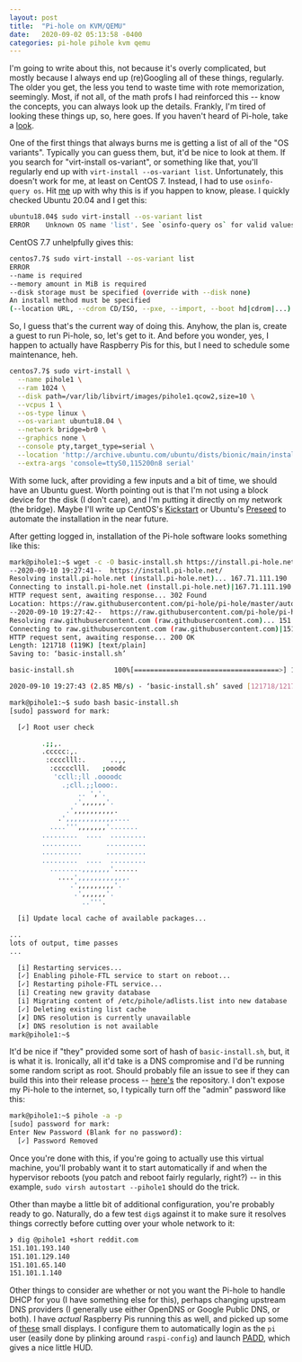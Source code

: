 ```yaml
---
layout: post
title:  "Pi-hole on KVM/QEMU"
date:   2020-09-02 05:13:58 -0400
categories: pi-hole pihole kvm qemu
---
```


I'm going to write about this, not because it's overly complicated, but mostly because I always end up (re)Googling all of these things, regularly. The older you get, the less you tend to waste time with rote memorization, seemingly. Most, if not all, of the math profs I had reinforced this -- know the concepts, you can always look up the details. Frankly, I'm tired of looking these things up, so, here goes. If you haven't heard of Pi-hole, take a [look](https://pi-hole.net).

One of the first things that always burns me is getting a list of all of the "OS variants". Typically you can guess them, but, it'd be nice to look at them. If you search for "virt-install os-variant", or something like that, you'll regularly end up with `virt-install --os-variant list`. Unfortunately, this doesn't work for me, at least on CentOS 7. Instead, I had to use `osinfo-query os`. Hit [me](mailto:mamercad@gmail.com) up with why this is if you happen to know, please.
I quickly checked Ubuntu 20.04 and I get this:

```bash
ubuntu18.04$ sudo virt-install --os-variant list
ERROR    Unknown OS name 'list'. See `osinfo-query os` for valid values.
```

CentOS 7.7 unhelpfully gives this:

```bash
centos7.7$ sudo virt-install --os-variant list
ERROR
--name is required
--memory amount in MiB is required
--disk storage must be specified (override with --disk none)
An install method must be specified
(--location URL, --cdrom CD/ISO, --pxe, --import, --boot hd|cdrom|...)
```

So, I guess that's the current way of doing this. Anyhow, the plan is, create a guest to run Pi-hole, so, let's get to it. And before you wonder, yes, I happen to actually have Raspberry Pis for this, but I need to schedule some maintenance, heh.

```bash
centos7.7$ sudo virt-install \
  --name pihole1 \
  --ram 1024 \
  --disk path=/var/lib/libvirt/images/pihole1.qcow2,size=10 \
  --vcpus 1 \
  --os-type linux \
  --os-variant ubuntu18.04 \
  --network bridge=br0 \
  --graphics none \
  --console pty,target_type=serial \
  --location 'http://archive.ubuntu.com/ubuntu/dists/bionic/main/installer-amd64/' \
  --extra-args 'console=ttyS0,115200n8 serial'
```

With some luck, after providing a few inputs and a bit of time, we should have an Ubuntu guest. Worth pointing out is that I'm not using a block device for the disk (I don't care), and I'm putting it directly on my network (the bridge). Maybe I'll write up CentOS's [Kickstart](https://docs.centos.org/en-US/centos/install-guide/Kickstart2/) or Ubuntu's [Preseed](https://help.ubuntu.com/lts/installation-guide/amd64/apb.html) to automate the installation in the near future.

After getting logged in, installation of the Pi-hole software looks something like this:

```bash
mark@pihole1:~$ wget -c -O basic-install.sh https://install.pi-hole.net
--2020-09-10 19:27:41--  https://install.pi-hole.net/
Resolving install.pi-hole.net (install.pi-hole.net)... 167.71.111.190
Connecting to install.pi-hole.net (install.pi-hole.net)|167.71.111.190|:443... connected.
HTTP request sent, awaiting response... 302 Found
Location: https://raw.githubusercontent.com/pi-hole/pi-hole/master/automated%20install/basic-install.sh [following]
--2020-09-10 19:27:42--  https://raw.githubusercontent.com/pi-hole/pi-hole/master/automated%20install/basic-install.sh
Resolving raw.githubusercontent.com (raw.githubusercontent.com)... 151.101.64.133, 151.101.128.133, 151.101.0.133, ...
Connecting to raw.githubusercontent.com (raw.githubusercontent.com)|151.101.64.133|:443... connected.
HTTP request sent, awaiting response... 200 OK
Length: 121718 (119K) [text/plain]
Saving to: ‘basic-install.sh’

basic-install.sh          100%[====================================>] 118.87K  --.-KB/s    in 0.04s

2020-09-10 19:27:43 (2.85 MB/s) - ‘basic-install.sh’ saved [121718/121718]
```

```bash
mark@pihole1:~$ sudo bash basic-install.sh
[sudo] password for mark:

  [✓] Root user check

        .;;,.
        .ccccc:,.
         :cccclll:.      ..,,
          :ccccclll.   ;ooodc
           'ccll:;ll .oooodc
             .;cll.;;looo:.
                 .. ','.
                .',,,,,,'.
              .',,,,,,,,,,.
            .',,,,,,,,,,,,....
          ....''',,,,,,,'.......
        .........  ....  .........
        ..........      ..........
        ..........      ..........
        .........  ....  .........
          ........,,,,,,,'......
            ....',,,,,,,,,,,,.
               .',,,,,,,,,'.
                .',,,,,,'.
                  ..'''.

  [i] Update local cache of available packages...

...
lots of output, time passes
...

  [i] Restarting services...
  [✓] Enabling pihole-FTL service to start on reboot...
  [✓] Restarting pihole-FTL service...
  [i] Creating new gravity database
  [i] Migrating content of /etc/pihole/adlists.list into new database
  [✓] Deleting existing list cache
  [✗] DNS resolution is currently unavailable
  [✗] DNS resolution is not available
mark@pihole1:~$
```

It'd be nice if "they" provided some sort of hash of `basic-install.sh`, but, it is what it is. Ironically, all it'd take is a DNS compromise and I'd be running some random script as root. Should probably file an issue to see if they can build this into their release process -- [here's](https://github.com/pi-hole/pi-hole) the repository. I don't expose my Pi-hole to the internet, so, I typically turn off the "admin" password like this:

```bash
mark@pihole1:~$ pihole -a -p
[sudo] password for mark:
Enter New Password (Blank for no password):
  [✓] Password Removed
```

Once you're done with this, if you're going to actually use this virtual machine, you'll probably want it to start automatically if and when the hypervisor reboots (you patch and reboot fairly regularly, right?) -- in this example, `sudo virsh autostart --pihole1` should do the trick.

Other than maybe a little bit of additional configuration, you're probably ready to go. Naturally, do a few test `dig`s against it to make sure it resolves things correctly before cutting over your whole network to it:

```bash
❯ dig @pihole1 +short reddit.com
151.101.193.140
151.101.129.140
151.101.65.140
151.101.1.140
```

Other things to consider are whether or not you want the Pi-hole to handle DHCP for you (I have something else for this), perhaps changing upstream DNS providers (I generally use either OpenDNS or Google Public DNS, or both). I have *actual* Raspberry Pis running this as well, and picked up some of [these](https://www.amazon.com/STARTO-Raspberry-320x480-Resolution-Display/dp/B07S695VQM/ref=sr_1_4?dchild=1&keywords=pitft+3.5&qid=1599820165&sr=8-4) small displays. I configure them to automatically login as the `pi` user (easily done by plinking around `raspi-config`) and launch [PADD](https://github.com/pi-hole/PADD), which gives a nice little HUD.
